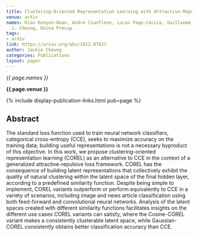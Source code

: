 ```yaml
---
title: Clustering-Oriented Representation Learning with Attractive-Repulsive Loss
venue: arXiv
names: Kian Kenyon-Dean, Andre Cianflone, Lucas Page-Caccia, Guillaume Rabusseau,
  J. Cheung, Doina Precup
tags:
- arXiv
link: https://arxiv.org/abs/1812.07627
author: Jackie Cheung
categories: Publications
layout: paper
---
```


*{{ page.names }}*

**{{ page.venue }}**

{% include display-publication-links.html pub=page %}

## Abstract

The standard loss function used to train neural network classifiers, categorical cross-entropy (CCE), seeks to maximize accuracy on the training data; building useful representations is not a necessary byproduct of this objective. In this work, we propose clustering-oriented representation learning (COREL) as an alternative to CCE in the context of a generalized attractive-repulsive loss framework. COREL has the consequence of building latent representations that collectively exhibit the quality of natural clustering within the latent space of the final hidden layer, according to a predefined similarity function. Despite being simple to implement, COREL variants outperform or perform equivalently to CCE in a variety of scenarios, including image and news article classification using both feed-forward and convolutional neural networks. Analysis of the latent spaces created with different similarity functions facilitates insights on the different use cases COREL variants can satisfy, where the Cosine-COREL variant makes a consistently clusterable latent space, while Gaussian-COREL consistently obtains better classification accuracy than CCE.